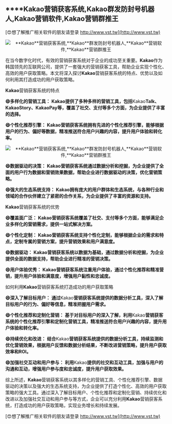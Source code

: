 ## ****Kakao**营销获客系统,**Kakao**群发防封号机器人,**Kakao**营销软件,**Kakao**营销群推王**

[😍想了解推广相关软件的朋友请登录 http://www.vst.tw](http://www.vst.tw)

 <center><img src="https://vst.tw/MP4/tuiguang/png/4.png" alt="**Kakao**营销获客系统,**Kakao**群发防封号机器人,**Kakao**营销软件,**Kakao**营销群推王"></center>

在当今数字化时代，有效的营销获客系统对于企业的成功至关重要。**Kakao**作为韩国领先的互联网公司，提供了一套强大的营销获客工具，帮助企业实现个性化、高效的用户获取策略。本文将深入探讨**Kakao**营销获客系统的特点、优势以及如何利用其打造成功的用户获取策略。

**Kakao**营销获客系统的特点

**😄多样化的营销工具： **Kakao**提供了多种多样的营销工具，包括**Kakao**Talk、**Kakao**Story、**Kakao**Pay等，覆盖了社交、支付等多个方面，为企业提供了丰富的选择。**

**😄个性化推荐引擎： **Kakao**营销获客系统拥有先进的个性化推荐引擎，能够根据用户的行为、偏好等数据，精准推送符合用户兴趣的内容，提升用户体验和转化率。**

 <center><img src="https://vst.tw/MP4/tuiguang/png/4.png" alt="**Kakao**营销获客系统,**Kakao**群发防封号机器人,**Kakao**营销软件,**Kakao**营销群推王"></center>

**😄数据驱动的决策： **Kakao**营销获客系统通过数据分析和挖掘，为企业提供了全面的用户行为数据和营销效果数据，帮助企业进行数据驱动的决策，优化营销策略。**

**😄强大的生态系统支持： **Kakao**拥有庞大的用户群体和生态系统，与各种行业和领域的合作伙伴建立了紧密的合作关系，为企业提供了丰富的资源和支持。**

**Kakao**营销获客系统的优势

**😄覆盖面广泛： **Kakao**营销获客系统覆盖了社交、支付等多个方面，能够满足企业多样化的营销需求，提供一站式解决方案。**

**😄个性化定制： **Kakao**营销获客系统支持个性化定制，能够根据企业的需求和特点，定制专属的营销方案，提升营销效果和用户满意度。**

**😄数据驱动： **Kakao**营销获客系统以数据为基础，通过数据分析和挖掘，为企业提供全面的数据支持，帮助企业进行精准的营销决策。**

**😄用户体验优秀： **Kakao**营销获客系统注重用户体验，通过个性化推荐和精准营销，提升用户体验和满意度，增强用户黏性和忠诚度。**

如何利用**Kakao**营销获客系统打造成功的用户获取策略

**😄深入了解目标用户： 通过**Kakao**营销获客系统提供的数据分析工具，深入了解目标用户的行为、偏好等信息，精准把握用户需求。**

**😄个性化推荐和定制化营销： 基于对目标用户的深入了解，利用**Kakao**营销获客系统的个性化推荐引擎和定制化营销工具，精准推送符合用户兴趣的内容，提升用户体验和转化率。**

**😄持续优化和改进： 结合**Kakao**营销获客系统提供的数据分析工具，持续监测和优化营销效果，根据用户反馈和数据分析结果，不断改进营销策略，提升用户获取效率和ROI。**

**😄加强社交互动和用户参与： 利用**Kakao**提供的社交和互动工具，加强与用户的沟通和互动，增强用户参与度和忠诚度，提升用户获取效果。**

综上所述，**Kakao**营销获客系统以其多样化的营销工具、个性化推荐引擎、数据驱动的决策以及强大的生态系统支持，为企业提供了打造个性化、高效的用户获取策略的强大工具。通过深入了解目标用户、个性化推荐和定制化营销、持续优化和改进以及加强社交互动和用户参与等方式，企业可以充分利用**Kakao**营销获客系统，打造成功的用户获取策略，实现业务增长和持续发展。

[😍想了解推广相关软件的朋友请登录 http://www.vst.tw](http://www.vst.tw)



